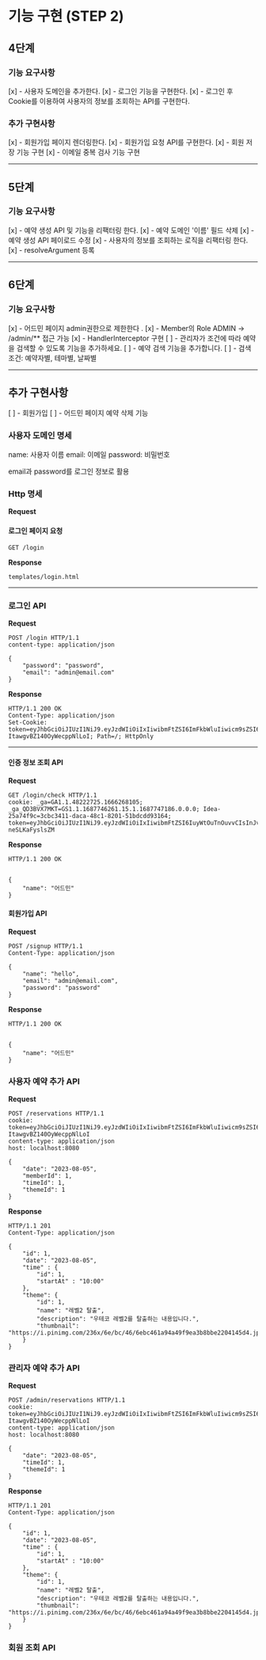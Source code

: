 # 기능 구현 (STEP 2)

## 4단계

### 기능 요구사항

[x] - 사용자 도메인을 추가한다.
[x] - 로그인 기능을 구현한다.
[x] - 로그인 후 Cookie를 이용하여 사용자의 정보를 조회하는 API를 구현한다.

### 추가 구현사항

[x] - 회원가입 페이지 렌더링한다.
[x] - 회원가입 요청 API를 구현한다.
[x] - 회원 저장 기능 구현
[x] - 이메일 중복 검사 기능 구현

---

## 5단계

### 기능 요구사항

[x] - 예약 생성 API 및 기능을 리팩터링 한다.
    [x] - 예약 도메인 '이름' 필드 삭제
    [x] - 예약 생성 API 페이로드 수정
[x] - 사용자의 정보를 조회하는 로직을 리팩터링 한다.
    [x] - resolveArgument 등록

--- 

## 6단계 

### 기능 요구사항

[x] - 어드민 페이지 admin권한으로 제한한다 .
    [x] - Member의 Role ADMIN -> /admin/** 접근 가능
    [x] -  HandlerInterceptor 구현
[ ] - 관리자가 조건에 따라 예약을 검색할 수 있도록 기능을 추가하세요.
    [ ] - 예약 검색 기능을 추가합니다.
    [ ] - 검색 조건: 예약자별, 테마별, 날짜별

---

## 추가 구현사항
[ ] - 회원가입
[ ] - 어드민 페이지 예약 삭제 기능

### 사용자 도메인 명세

name: 사용자 이름
email: 이메일
password: 비밀번호

email과 password를 로그인 정보로 활용

### Http 명세

**Request**

#### 로그인 페이지 요청

```http request
GET /login
```

**Response**

```http request
templates/login.html
```

---

### 로그인 API

**Request**

```http request
POST /login HTTP/1.1
content-type: application/json

{
    "password": "password",
    "email": "admin@email.com"
}
```

**Response**

```http request
HTTP/1.1 200 OK
Content-Type: application/json
Set-Cookie: token=eyJhbGciOiJIUzI1NiJ9.eyJzdWIiOiIxIiwibmFtZSI6ImFkbWluIiwicm9sZSI6IkFETUlOIn0.cwnHsltFeEtOzMHs2Q5-ItawgvBZ140OyWecppNlLoI; Path=/; HttpOnly

```

---

#### 인증 정보 조회 API

**Request**

```http request
GET /login/check HTTP/1.1
cookie: _ga=GA1.1.48222725.1666268105; _ga_QD3BVX7MKT=GS1.1.1687746261.15.1.1687747186.0.0.0; Idea-25a74f9c=3cbc3411-daca-48c1-8201-51bdcdd93164; token=eyJhbGciOiJIUzI1NiJ9.eyJzdWIiOiIxIiwibmFtZSI6IuyWtOuTnOuvvCIsInJvbGUiOiJBRE1JTiJ9.vcK93ONRQYPFCxT5KleSM6b7cl1FE-neSLKaFyslsZM

```

**Response**

```http request
HTTP/1.1 200 OK


{
    "name": "어드민"
}

```

#### 회원가입 API

**Request**

```http request
POST /signup HTTP/1.1
Content-Type: application/json

{ 
    "name": "hello",
    "email": "admin@email.com",
    "password": "password"
}
```

**Response**

```http request
HTTP/1.1 200 OK


{
    "name": "어드민"
}

```

### 사용자 예약 추가 API

**Request**

```http request
POST /reservations HTTP/1.1
cookie: token=eyJhbGciOiJIUzI1NiJ9.eyJzdWIiOiIxIiwibmFtZSI6ImFkbWluIiwicm9sZSI6IkFETUlOIn0.cwnHsltFeEtOzMHs2Q5-ItawgvBZ140OyWecppNlLoI
content-type: application/json
host: localhost:8080

{
    "date": "2023-08-05",
    "memberId": 1,
    "timeId": 1,
    "themeId": 1
}
```

**Response**

```http request
HTTP/1.1 201
Content-Type: application/json

{
    "id": 1,
    "date": "2023-08-05",
    "time" : {
        "id": 1,
        "startAt" : "10:00"
    },
    "theme": {
        "id": 1,
        "name": "레벨2 탈출",
        "description": "우테코 레벨2를 탈출하는 내용입니다.",
        "thumbnail": "https://i.pinimg.com/236x/6e/bc/46/6ebc461a94a49f9ea3b8bbe2204145d4.jpg"
    }
}
```

### 관리자 예약 추가 API

**Request**

```http request
POST /admin/reservations HTTP/1.1
cookie: token=eyJhbGciOiJIUzI1NiJ9.eyJzdWIiOiIxIiwibmFtZSI6ImFkbWluIiwicm9sZSI6IkFETUlOIn0.cwnHsltFeEtOzMHs2Q5-ItawgvBZ140OyWecppNlLoI
content-type: application/json
host: localhost:8080

{
    "date": "2023-08-05",
    "timeId": 1,
    "themeId": 1
}
```

**Response**

```http request
HTTP/1.1 201
Content-Type: application/json

{
    "id": 1,
    "date": "2023-08-05",
    "time" : {
        "id": 1,
        "startAt" : "10:00"
    },
    "theme": {
        "id": 1,
        "name": "레벨2 탈출",
        "description": "우테코 레벨2를 탈출하는 내용입니다.",
        "thumbnail": "https://i.pinimg.com/236x/6e/bc/46/6ebc461a94a49f9ea3b8bbe2204145d4.jpg"
    }
}
```

### 회원 조회 API


